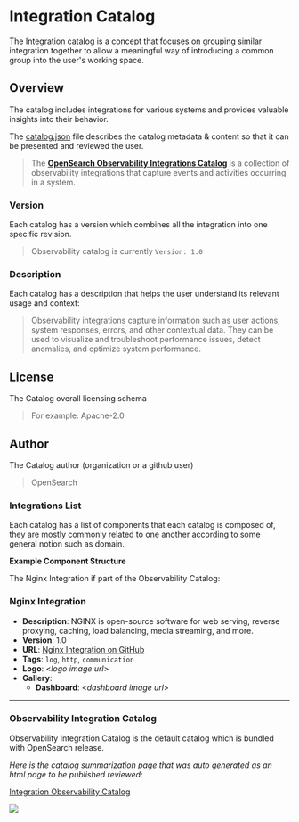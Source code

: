 # Integration Catalog

The Integration catalog is a concept that focuses on grouping similar integration together to allow a meaningful way of introducing a common group into the user's working space.

## Overview

The catalog includes integrations for various systems and provides valuable insights into their behavior.

The [catalog.json](https://github.com/opensearch-project/opensearch-catalog/blob/main/integrations/observability/catalog.json) file describes the catalog metadata & content so that it can be presented and reviewed the user.

> The **[OpenSearch Observability Integrations Catalog](https://github.com/opensearch-project/opensearch-catalog/integrations/observability)** is a collection of observability integrations that capture events and activities occurring in a system.

### Version
Each catalog has a version which combines all the integration into one specific revision. 
> Observability catalog is currently `Version: 1.0`

### Description
Each catalog has a description that helps the user understand its relevant usage and context:
> Observability integrations capture information such as user actions, system responses, errors, and other contextual data.
> They can be used to visualize and troubleshoot performance issues, detect anomalies, and optimize system performance.

## License
The Catalog overall licensing schema 
> For example: Apache-2.0

## Author
The Catalog author (organization or a github user)
> OpenSearch

### Integrations List
Each catalog has a list of components that each catalog is composed of, they are mostly commonly related to one another according to some general notion such as domain.

**Example Component Structure** 

The Nginx Integration if part of the Observability Catalog:

### Nginx Integration
- **Description**: NGINX is open-source software for web serving, reverse proxying, caching, load balancing, media streaming, and more.
- **Version**: 1.0
- **URL**: [Nginx Integration on GitHub](https://github.com/opensearch-project/opensearch-catalog/blob/main/integrations/observability/nginx)
- **Tags**: `log`, `http`, `communication`
- **Logo**: <_logo image url_>
- **Gallery**:
    - **Dashboard**: <_dashboard image url_>

---

### Observability Integration Catalog
Observability Integration Catalog is the default catalog which is bundled with OpenSearch release.

_Here is the catalog summarization page that was auto generated as an html page to be published reviewed:_

[Integration Observability Catalog](https://htmlpreview.github.io/?https://github.com/opensearch-project/opensearch-catalog/blob/main/integrations/observability/catalog.html)

![](https://user-images.githubusercontent.com/48943349/262477858-e06e21b5-aa10-431d-93cc-81498ac39cf1.png)